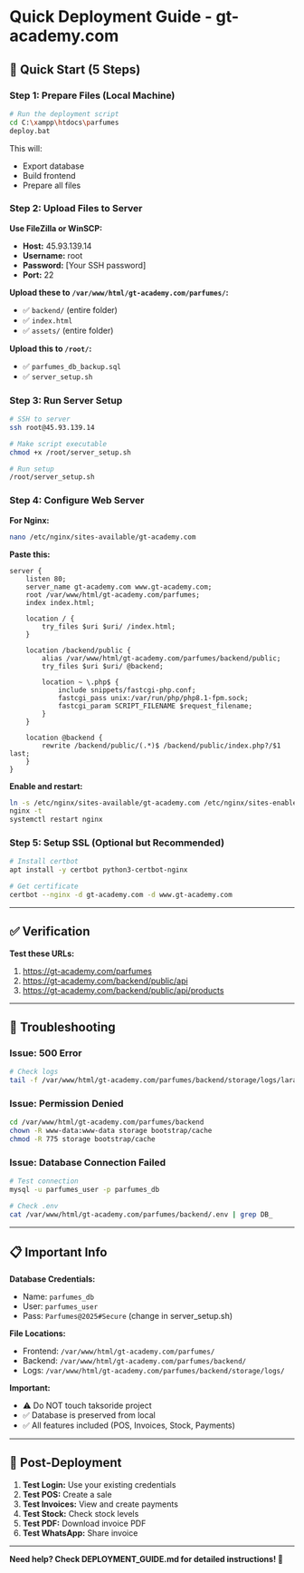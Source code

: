 # Quick Deployment Guide - gt-academy.com

## 🚀 Quick Start (5 Steps)

### Step 1: Prepare Files (Local Machine)
```bash
# Run the deployment script
cd C:\xampp\htdocs\parfumes
deploy.bat
```

This will:
- Export database
- Build frontend
- Prepare all files

### Step 2: Upload Files to Server

**Use FileZilla or WinSCP:**
- **Host:** 45.93.139.14
- **Username:** root
- **Password:** [Your SSH password]
- **Port:** 22

**Upload these to `/var/www/html/gt-academy.com/parfumes/`:**
- ✅ `backend/` (entire folder)
- ✅ `index.html`
- ✅ `assets/` (entire folder)

**Upload this to `/root/`:**
- ✅ `parfumes_db_backup.sql`
- ✅ `server_setup.sh`

### Step 3: Run Server Setup
```bash
# SSH to server
ssh root@45.93.139.14

# Make script executable
chmod +x /root/server_setup.sh

# Run setup
/root/server_setup.sh
```

### Step 4: Configure Web Server

**For Nginx:**
```bash
nano /etc/nginx/sites-available/gt-academy.com
```

**Paste this:**
```nginx
server {
    listen 80;
    server_name gt-academy.com www.gt-academy.com;
    root /var/www/html/gt-academy.com/parfumes;
    index index.html;

    location / {
        try_files $uri $uri/ /index.html;
    }

    location /backend/public {
        alias /var/www/html/gt-academy.com/parfumes/backend/public;
        try_files $uri $uri/ @backend;
        
        location ~ \.php$ {
            include snippets/fastcgi-php.conf;
            fastcgi_pass unix:/var/run/php/php8.1-fpm.sock;
            fastcgi_param SCRIPT_FILENAME $request_filename;
        }
    }

    location @backend {
        rewrite /backend/public/(.*)$ /backend/public/index.php?/$1 last;
    }
}
```

**Enable and restart:**
```bash
ln -s /etc/nginx/sites-available/gt-academy.com /etc/nginx/sites-enabled/
nginx -t
systemctl restart nginx
```

### Step 5: Setup SSL (Optional but Recommended)
```bash
# Install certbot
apt install -y certbot python3-certbot-nginx

# Get certificate
certbot --nginx -d gt-academy.com -d www.gt-academy.com
```

---

## ✅ Verification

**Test these URLs:**
1. https://gt-academy.com/parfumes
2. https://gt-academy.com/backend/public/api
3. https://gt-academy.com/backend/public/api/products

---

## 🔧 Troubleshooting

### Issue: 500 Error
```bash
# Check logs
tail -f /var/www/html/gt-academy.com/parfumes/backend/storage/logs/laravel.log
```

### Issue: Permission Denied
```bash
cd /var/www/html/gt-academy.com/parfumes/backend
chown -R www-data:www-data storage bootstrap/cache
chmod -R 775 storage bootstrap/cache
```

### Issue: Database Connection Failed
```bash
# Test connection
mysql -u parfumes_user -p parfumes_db

# Check .env
cat /var/www/html/gt-academy.com/parfumes/backend/.env | grep DB_
```

---

## 📋 Important Info

**Database Credentials:**
- Name: `parfumes_db`
- User: `parfumes_user`
- Pass: `Parfumes@2025#Secure` (change in server_setup.sh)

**File Locations:**
- Frontend: `/var/www/html/gt-academy.com/parfumes/`
- Backend: `/var/www/html/gt-academy.com/parfumes/backend/`
- Logs: `/var/www/html/gt-academy.com/parfumes/backend/storage/logs/`

**Important:**
- ⚠️ Do NOT touch taksoride project
- ✅ Database is preserved from local
- ✅ All features included (POS, Invoices, Stock, Payments)

---

## 🎯 Post-Deployment

1. **Test Login:** Use your existing credentials
2. **Test POS:** Create a sale
3. **Test Invoices:** View and create payments
4. **Test Stock:** Check stock levels
5. **Test PDF:** Download invoice PDF
6. **Test WhatsApp:** Share invoice

---

**Need help? Check DEPLOYMENT_GUIDE.md for detailed instructions! 🚀**
